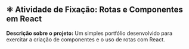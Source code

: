 ## ⚛️ Atividade de Fixação: Rotas e Componentes em React

**Descrição sobre o projeto:**
Um simples portfólio desenvolvido para exercitar a criação de componentes e o uso de rotas com React.